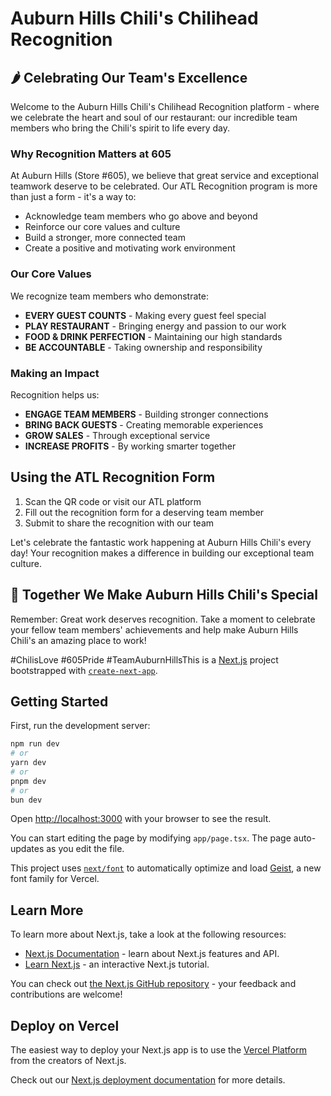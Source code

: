 # Auburn Hills Chili's Chilihead Recognition

## 🌶️ Celebrating Our Team's Excellence

Welcome to the Auburn Hills Chili's Chilihead Recognition platform - where we celebrate the heart and soul of our restaurant: our incredible team members who bring the Chili's spirit to life every day.

### Why Recognition Matters at 605

At Auburn Hills (Store #605), we believe that great service and exceptional teamwork deserve to be celebrated. Our ATL Recognition program is more than just a form - it's a way to:

- Acknowledge team members who go above and beyond
- Reinforce our core values and culture
- Build a stronger, more connected team
- Create a positive and motivating work environment

### Our Core Values

We recognize team members who demonstrate:
- **EVERY GUEST COUNTS** - Making every guest feel special
- **PLAY RESTAURANT** - Bringing energy and passion to our work
- **FOOD & DRINK PERFECTION** - Maintaining our high standards
- **BE ACCOUNTABLE** - Taking ownership and responsibility

### Making an Impact

Recognition helps us:
- **ENGAGE TEAM MEMBERS** - Building stronger connections
- **BRING BACK GUESTS** - Creating memorable experiences
- **GROW SALES** - Through exceptional service
- **INCREASE PROFITS** - By working smarter together

## Using the ATL Recognition Form

1. Scan the QR code or visit our ATL platform
2. Fill out the recognition form for a deserving team member
3. Submit to share the recognition with our team

Let's celebrate the fantastic work happening at Auburn Hills Chili's every day! Your recognition makes a difference in building our exceptional team culture.

## 💪 Together We Make Auburn Hills Chili's Special

Remember: Great work deserves recognition. Take a moment to celebrate your fellow team members' achievements and help make Auburn Hills Chili's an amazing place to work!

#ChilisLove #605Pride #TeamAuburnHillsThis is a [Next.js](https://nextjs.org) project bootstrapped with [`create-next-app`](https://nextjs.org/docs/app/api-reference/cli/create-next-app).

## Getting Started

First, run the development server:

```bash
npm run dev
# or
yarn dev
# or
pnpm dev
# or
bun dev
```

Open [http://localhost:3000](http://localhost:3000) with your browser to see the result.

You can start editing the page by modifying `app/page.tsx`. The page auto-updates as you edit the file.

This project uses [`next/font`](https://nextjs.org/docs/app/building-your-application/optimizing/fonts) to automatically optimize and load [Geist](https://vercel.com/font), a new font family for Vercel.

## Learn More

To learn more about Next.js, take a look at the following resources:

- [Next.js Documentation](https://nextjs.org/docs) - learn about Next.js features and API.
- [Learn Next.js](https://nextjs.org/learn) - an interactive Next.js tutorial.

You can check out [the Next.js GitHub repository](https://github.com/vercel/next.js) - your feedback and contributions are welcome!

## Deploy on Vercel

The easiest way to deploy your Next.js app is to use the [Vercel Platform](https://vercel.com/new?utm_medium=default-template&filter=next.js&utm_source=create-next-app&utm_campaign=create-next-app-readme) from the creators of Next.js.

Check out our [Next.js deployment documentation](https://nextjs.org/docs/app/building-your-application/deploying) for more details.

